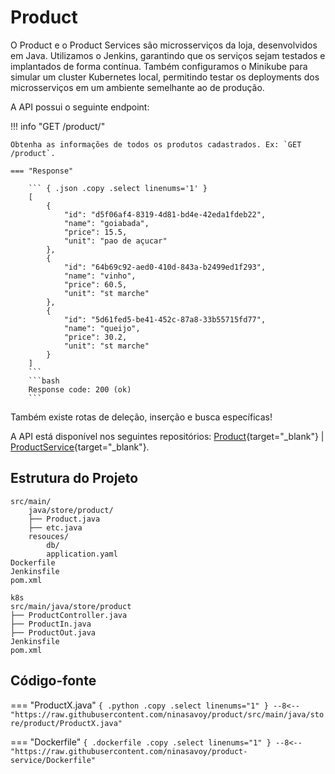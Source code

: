 # Product

O Product e o Product Services são microsserviços da loja, desenvolvidos em Java. Utilizamos o Jenkins, garantindo que os serviços sejam testados e implantados de forma contínua. Também configuramos o Minikube para simular um cluster Kubernetes local, permitindo testar os deployments dos microsserviços em um ambiente semelhante ao de produção.

A API possui o seguinte endpoint:

!!! info "GET /product/"

    Obtenha as informações de todos os produtos cadastrados. Ex: `GET /product`.

    === "Response"

        ``` { .json .copy .select linenums='1' }
        [
            {
                "id": "d5f06af4-8319-4d81-bd4e-42eda1fdeb22",
                "name": "goiabada",
                "price": 15.5,
                "unit": "pao de açucar"
            },
            {
                "id": "64b69c92-aed0-410d-843a-b2499ed1f293",
                "name": "vinho",
                "price": 60.5,
                "unit": "st marche"
            },
            {
                "id": "5d61fed5-be41-452c-87a8-33b55715fd77",
                "name": "queijo",
                "price": 30.2,
                "unit": "st marche"
            }
        ]
        ```
        ```bash
        Response code: 200 (ok)
        ```
        
Também existe rotas de deleção, inserção e busca específicas!

A API está disponível nos seguintes repositórios: [Product](https://github.com/ninasavoy/product){target="_blank"} | [ProductService](https://github.com/ninasavoy/product-service){target="_blank"}.

## Estrutura do Projeto

```
src/main/
    java/store/product/
    ├── Product.java
    ├── etc.java
    resouces/
        db/
        application.yaml
Dockerfile
Jenkinsfile
pom.xml
```

```
k8s
src/main/java/store/product
├── ProductController.java
├── ProductIn.java
├── ProductOut.java
Jenkinsfile
pom.xml
```

## Código-fonte

=== "ProductX.java"
    ``` { .python .copy .select linenums="1" }
    --8<-- "https://raw.githubusercontent.com/ninasavoy/product/src/main/java/store/product/ProductX.java"
    ```

=== "Dockerfile"
    ``` { .dockerfile .copy .select linenums="1" }
    --8<-- "https://raw.githubusercontent.com/ninasavoy/product-service/Dockerfile"
    ```
